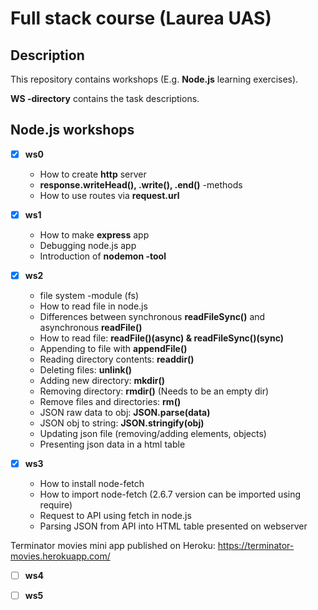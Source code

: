 # Full stack course (Laurea UAS)

## Description

This repository contains workshops (E.g. **Node.js** learning exercises).

**WS -directory** contains the task descriptions.

## Node.js workshops

- [x] **ws0**
	- How to create **http** server
	- **response.writeHead(), .write(), .end()** -methods
	- How to use routes via **request.url**

- [x] **ws1**
	- How to make **express** app
	- Debugging node.js app
	- Introduction of **nodemon -tool**
	
- [x] **ws2**
	- file system -module (fs)
	- How to read file in node.js
	- Differences between synchronous **readFileSync()** and asynchronous **readFile()**
	- How to read file: **readFile()(async) & readFileSync()(sync)**
	- Appending to file with **appendFile()**
	- Reading directory contents: **readdir()**
	- Deleting files: **unlink()**
	- Adding new directory: **mkdir()**
	- Removing directory: **rmdir()** (Needs to be an empty dir)
	- Remove files and directories: **rm()**
	- JSON raw data to obj: **JSON.parse(data)**
	- JSON obj to string: **JSON.stringify(obj)**
	- Updating json file (removing/adding elements, objects)
	- Presenting json data in a html table
	
- [x] **ws3**
	- How to install node-fetch
	- How to import node-fetch (2.6.7 version can be imported using require)
	- Request to API using fetch in node.js
	- Parsing JSON from API into HTML table presented on webserver
	
Terminator movies mini app published on Heroku: https://terminator-movies.herokuapp.com/
	
- [ ] **ws4**
- [ ] **ws5**
	
	
